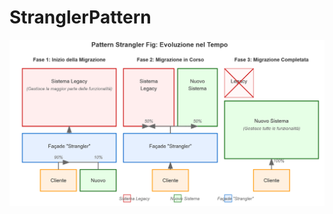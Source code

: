 # StranglerPattern

![Schema pattern](https://github.com/TheNormanCoder/StranglerPattern/raw/main/stranglerpattern.png)
